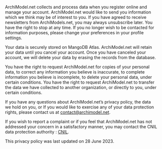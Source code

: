 ArchiModel.net collects and process data when you register online and manage your account.
ArchiModel.net would like to send you information which we think may be of interest to you. If you have agreed to receive newsletters from ArchiModels.net, you may always unsubscribe later. You have the right to stop at any time. If you no longer wish to be contacted for information purposes, please change your preferences in your profile settings.

Your data is securely stored on MangoDB Atlas. ArchiModel.net will retain your data until you cancel your account. Once you have canceled your account, we will delete your data by erasing the records from the database.

You have the right to request ArchiModel.net for copies of your personal data, to correct any information you believe is inaccurate, to complete information you believe is incomplete, to delete your personal data, under certain conditions.
You have the right to request ArchiModel.net to transfer the data we have collected to another organization, or directly to you, under certain conditions.

If you have any questions about ArchiModel.net’s privacy policy, the data we hold on you, or If you would like to exercise any of your data protection rights, please contact us at [contact@archimodel.net](contact@archimodel.net).

If you wish to report a complaint or if you feel that ArchiModel.net has not addressed your concern in a satisfactory manner, you may contact the CNIL data protection authority : [CNIL](http://www.cnil.fr/en).

This privacy policy was last updated on 28 June 2023.
